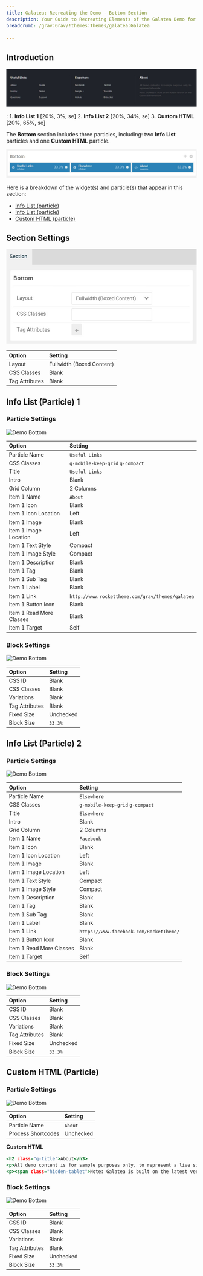 ```yaml
---
title: Galatea: Recreating the Demo - Bottom Section
description: Your Guide to Recreating Elements of the Galatea Demo for Grav
breadcrumb: /grav:Grav/!themes:Themes/galatea:Galatea

---
```


## Introduction

![](assets/demo_8.jpeg)

:   1. **Info List 1** [20%, 3%, se]
    2. **Info List 2** [20%, 34%, se]
    3. **Custom HTML** [20%, 65%, se]

The **Bottom** section includes three particles, including: two **Info List** particles and one **Custom HTML** particle.

![](assets/home_bottom.jpeg)

Here is a breakdown of the widget(s) and particle(s) that appear in this section:

* [Info List (particle)](#info-list-(particle)-1)
* [Info List (particle)](#info-list-(particle)-2)
* [Custom HTML (particle)](#custom-html-(particle))

## Section Settings

![](assets/demo_bottom_settings.jpeg)

| Option           | Setting                   |
| :--------------- | :----------               |
| Layout           | Fullwidth (Boxed Content) |
| CSS Classes      | Blank                     |
| Tag Attributes   | Blank                     |

## Info List (Particle) 1

### Particle Settings

![Demo Bottom](demo_bottom_1.jpeg)

| Option                   | Setting                                               |
| :-----                   | :-----                                                |
| Particle Name            | `Useful Links`                                        |
| CSS Classes              | `g-mobile-keep-grid` `g-compact`                      |
| Title                    | `Useful Links`                                        |
| Intro                    | Blank                                                 |
| Grid Column              | 2 Columns                                             |
| Item 1 Name              | `About`                                               |
| Item 1 Icon              | Blank                                                 |
| Item 1 Icon Location     | Left                                                  |
| Item 1 Image             | Blank                                                 |
| Item 1 Image Location    | Left                                                  |
| Item 1 Text Style        | Compact                                               |
| Item 1 Image Style       | Compact                                               |
| Item 1 Description       | Blank                                                 |
| Item 1 Tag               | Blank                                                 |
| Item 1 Sub Tag           | Blank                                                 |
| Item 1 Label             | Blank                                                 |
| Item 1 Link              | `http://www.rockettheme.com/grav/themes/galatea` |
| Item 1 Button Icon       | Blank                                                 |
| Item 1 Read More Classes | Blank                                                 |
| Item 1 Target            | Self                                                  |

### Block Settings

![Demo Bottom](demo_bottom_2.jpeg)

| Option         | Setting   |
| :-----         | :-----    |
| CSS ID         | Blank     |
| CSS Classes    | Blank     |
| Variations     | Blank     |
| Tag Attributes | Blank     |
| Fixed Size     | Unchecked |
| Block Size     | `33.3%`   |

## Info List (Particle) 2

### Particle Settings

![Demo Bottom](demo_bottom_3.jpeg)

| Option                   | Setting                                 |
| :-----                   | :-----                                  |
| Particle Name            | `Elsewhere`                             |
| CSS Classes              | `g-mobile-keep-grid` `g-compact`        |
| Title                    | `Elsewhere`                             |
| Intro                    | Blank                                   |
| Grid Column              | 2 Columns                               |
| Item 1 Name              | `Facebook`                              |
| Item 1 Icon              | Blank                                   |
| Item 1 Icon Location     | Left                                    |
| Item 1 Image             | Blank                                   |
| Item 1 Image Location    | Left                                    |
| Item 1 Text Style        | Compact                                 |
| Item 1 Image Style       | Compact                                 |
| Item 1 Description       | Blank                                   |
| Item 1 Tag               | Blank                                   |
| Item 1 Sub Tag           | Blank                                   |
| Item 1 Label             | Blank                                   |
| Item 1 Link              | `https://www.facebook.com/RocketTheme/` |
| Item 1 Button Icon       | Blank                                   |
| Item 1 Read More Classes | Blank                                   |
| Item 1 Target            | Self                                    |

### Block Settings

![Demo Bottom](demo_bottom_4.jpeg)

| Option         | Setting   |
| :-----         | :-----    |
| CSS ID         | Blank     |
| CSS Classes    | Blank     |
| Variations     | Blank     |
| Tag Attributes | Blank     |
| Fixed Size     | Unchecked |
| Block Size     | `33.3%`   |

## Custom HTML (Particle)

### Particle Settings

![Demo Bottom](demo_bottom_5.jpeg)

| Option             | Setting   |
| :-----             | :-----    |
| Particle Name      | `About`   |
| Process Shortcodes | Unchecked |

**Custom HTML**

~~~ .html
<h2 class="g-title">About</h3>
<p>All demo content is for sample purposes only, to represent a live site.</p>
<p><span class="hidden-tablet">Note: Galatea is built on the latest version of the Gantry 5 Framework.</span></p>   
~~~

### Block Settings

![Demo Bottom](demo_bottom_6.jpeg)

| Option         | Setting   |
| :-----         | :-----    |
| CSS ID         | Blank     |
| CSS Classes    | Blank     |
| Variations     | Blank     |
| Tag Attributes | Blank     |
| Fixed Size     | Unchecked |
| Block Size     | `33.3%`   |
